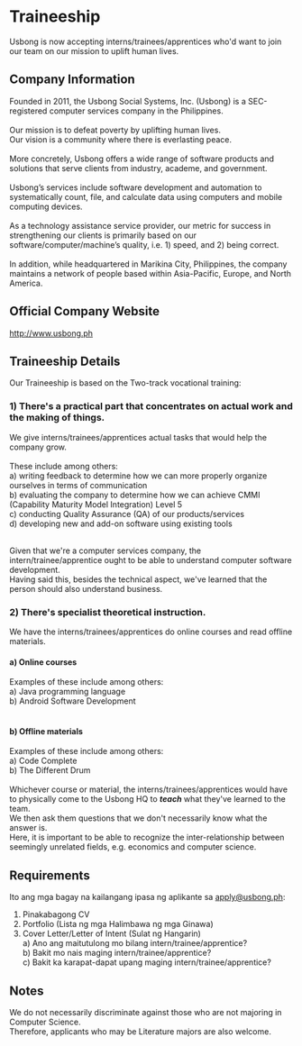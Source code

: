 # Traineeship
Usbong is now accepting interns/trainees/apprentices who'd want to join our team on our mission to uplift human lives.

## Company Information
Founded in 2011, the Usbong Social Systems, Inc. (Usbong) is a SEC-registered computer services company in the Philippines.</br>
</br>
Our mission is to defeat poverty by uplifting human lives.</br>
Our vision is a community where there is everlasting peace.</br>
</br>
More concretely, Usbong offers a wide range of software products and solutions that serve clients from industry, academe, and government.</br>
</br>
Usbong’s services include software development and automation to systematically count, file, and calculate data using computers and mobile computing devices.</br>
</br>
As a technology assistance service provider, our metric for success in strengthening our clients is primarily based on our software/computer/machine’s quality, i.e. 1) speed, and 2) being correct.</br>
</br>
In addition, while headquartered in Marikina City, Philippines, the company maintains a network of people based within Asia-Pacific, Europe, and North America.

## Official Company Website
http://www.usbong.ph

## Traineeship Details
Our Traineeship is based on the Two-track vocational training:

### 1) There's a practical part that concentrates on actual work and the making of things.</br>
We give interns/trainees/apprentices actual tasks that would help the company grow.</br></br>
These include among others:</br>
a) writing feedback to determine how we can more properly organize ourselves in terms of communication</br>
b) evaluating the company to determine how we can achieve CMMI (Capability Maturity Model Integration) Level 5</br>
c) conducting Quality Assurance (QA) of our products/services</br>
d) developing new and add-on software using existing tools</br></br>

Given that we're a computer services company, the intern/trainee/apprentice ought to be able to understand computer software development.</br>
Having said this, besides the technical aspect, we've learned that the person should also understand business.

### 2) There's specialist theoretical instruction.</br>
We have the interns/trainees/apprentices do online courses and read offline materials.</br>
#### a) Online courses
Examples of these include among others:</br>
a) Java programming language</br>
b) Android Software Development</br></br>

#### b) Offline materials
Examples of these include among others:</br>
a) Code Complete</br>
b) The Different Drum</br></br>
Whichever course or material, the interns/trainees/apprentices would have to physically come to the Usbong HQ to <b>*teach*</b> what they've learned to the team.</br>
We then ask them questions that we don't necessarily know what the answer is.</br>
Here, it is important to be able to recognize the inter-relationship between seemingly unrelated fields, e.g. economics and computer science.

## Requirements
Ito ang mga bagay na kailangang ipasa ng aplikante sa apply@usbong.ph:</br>

1) Pinakabagong CV
2) Portfolio (Lista ng mga Halimbawa ng mga Ginawa)
3) Cover Letter/Letter of Intent (Sulat ng Hangarin)</br>
a) Ano ang maitutulong mo bilang intern/trainee/apprentice?</br>
b) Bakit mo nais maging intern/trainee/apprentice?</br>
c) Bakit ka karapat-dapat upang maging intern/trainee/apprentice?

## Notes
We do not necessarily discriminate against those who are not majoring in Computer Science.</br>
Therefore, applicants who may be Literature majors are also welcome.
